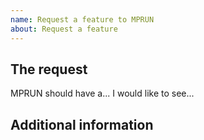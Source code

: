 ```yaml
---
name: Request a feature to MPRUN
about: Request a feature
---
```

<!-- READ THIS FIRST:
  Make sure you are running the latest version of MPRUN before requesting a feature: https://github.com/ktechhydle/mprun_repo/releases
-->

## The request
<!-- 
  Describe the request you are wondering here to communicate to the maintainers.
  Tell us what you are trying to do and why you can't now.
-->
MPRUN should have a... I would like to see...

## Additional information
<!--
  This is optional.
-->